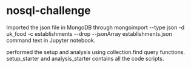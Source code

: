 # nosql-challenge

Imported the json file in MongoDB through mongoimport  --type json -d uk_food -c establishments --drop --jsonArray establishments.json command text in Jupyter notebook.

performed the setup and analysis using collection.find query functions.
setup_starter and analysis_starter contains all the code scripts.
 
